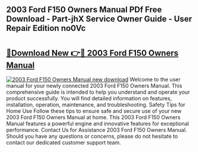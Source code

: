 ## 2003 Ford F150 Owners Manual PDf Free Download - Part-jhX Service Owner Guide - User Repair Edition no0Vc

# <h2><a href="http://bc15126.oget.top/?id=2003+Ford+F150+Owners+Manual">🔗Download New 👉🔴 2003 Ford F150 Owners Manual</a></h2>

[![2003 Ford F150 Owners Manual new download](https://i.imgur.com/5g1atiW.png)](http://bc15126.oget.top/?id=2003+Ford+F150+Owners+Manual)
Welcome to the user manual for your newly connected 2003 Ford F150 Owners Manual. This comprehensive guide is intended to help you understand and operate your product successfully. You will find detailed information on features, installation, operation, maintenance, and troubleshooting. Safety Tips for Home Use Follow these tips to ensure safe and secure use of your new 2003 Ford F150 Owners Manual at home. This 2003 Ford F150 Owners Manual features a powerful engine and innovative features for exceptional performance. Contact Us for Assistance 2003 Ford F150 Owners Manual. Should you have any questions or concerns, please do not hesitate to contact our dedicated customer support team.
